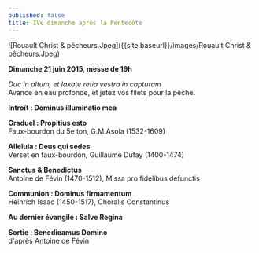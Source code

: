 ```yaml
---
published: false
title: IVe dimanche après la Pentecôte
---
```


![Rouault Christ & pêcheurs.Jpeg]({{site.baseurl}}/images/Rouault Christ & pêcheurs.Jpeg)

**Dimanche 21 juin 2015, messe de 19h**

*Duc in altum, et laxate retia vestra in capturam*  
Avance en eau profonde, et jetez vos filets pour la pêche.

**Introït : Dominus illuminatio mea**  

**Graduel : Propitius esto**  
Faux-bourdon du 5e ton, G.M.Asola (1532-1609)

**Alleluia : Deus qui sedes**  
Verset en faux-bourdon, Guillaume Dufay (1400-1474)

**Sanctus & Benedictus**  
Antoine de Févin (1470-1512), Missa pro fidelibus defunctis

**Communion : Dominus firmamentum**  
Heinrich Isaac (1450-1517), Choralis Constantinus

**Au dernier évangile : Salve Regina**  

**Sortie : Benedicamus Domino**  
d'après Antoine de Févin
